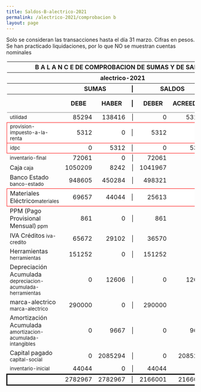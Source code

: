 ```yaml
--- 
title: Saldos-B-alectrico-2021
permalink: /alectrico-2021/comprobacion b 
layout: page
--- 
```



Solo se consideran las transacciones hasta el día 31	marzo.
Cifras en pesos.
Se han practicado liquidaciones, por lo que NO se muestran cuentas nominales
<table rules='groups'>
<style> tfoot {  border: 3px solid black;  } </style> 
<thead><th colspan='7'> B A L A N C E  DE COMPROBACION DE SUMAS Y DE SALDOS </th> </thead>
<thead> <th colspan='7'> alectrico-2021</th></thead>
<thead> <th> </th> <th align='center' colspan= '2'>SUMAS</th> <th>|</th> <th align='center' colspan='2'>SALDOS</th> <th rowspan='2' > Errores </th> </thead>
<thead> <th></th>  <th>DEBE</th> <th>HABER</th> <th>|</th> <th>DEBER</th> <th>ACREEDOR</th> <th>A Corregir </th> </thead>
<tbody>
<tr>
<td><small> utilidad </small> </td> <td align='right'>85294</td> <td align='right'>138416</td> <td align='right'> | </td> <td align='right'> 0</td> <td align='right'>53122</td>
</tr>
<tr style=' background: #fff; border: 1px solid red;'>
<td><small>provision-impuesto-a-la-renta</small> </td> <td align='right'>5312</td> <td align='right'>0</td> <td> | </td> <td align='right'> 5312</td> <td align='right'>0</td> </tr>
<tr style=' background: #fff; border: 1px solid red;'>
<td><small>idpc</small> </td> <td align='right'>0</td> <td align='right'>5312</td> <td> | </td> <td align='right'> 0</td> <td align='right'>5312</td> </tr>
<tr>
<td><small> inventario-final </small> </td> <td align='right'>72061</td> <td align='right'>0</td> <td align='right'> | </td> <td align='right'> 72061</td> <td align='right'>0</td>
</tr>
<tr>
<td>Caja<small> caja </small> </td> <td align='right'>1050209</td> <td align='right'>8242</td> <td align='right'> | </td> <td align='right'> 1041967</td> <td align='right'>0</td>
</tr>
<tr>
<td>Banco Estado<small> banco-estado </small> </td> <td align='right'>948605</td> <td align='right'>450284</td> <td align='right'> | </td> <td align='right'> 498321</td> <td align='right'>0</td>
</tr>
<tr style=' background: #fff; border: 1px solid red;'>
<td>Materiales Eléctrico<small>materiales</small> </td> <td align='right'>69657</td> <td align='right'>44044</td> <td> | </td> <td align='right'> 25613</td> <td align='right'>0</td> </tr>
<tr>
<td>PPM (Pago Provisional Mensual)<small> ppm </small> </td> <td align='right'>861</td> <td align='right'>0</td> <td align='right'> | </td> <td align='right'> 861</td> <td align='right'>0</td>
</tr>
<tr>
<td>IVA Créditos<small> iva-credito </small> </td> <td align='right'>65672</td> <td align='right'>29102</td> <td align='right'> | </td> <td align='right'> 36570</td> <td align='right'>0</td>
</tr>
<tr>
<td>Herramientas<small> herramientas </small> </td> <td align='right'>151252</td> <td align='right'>0</td> <td align='right'> | </td> <td align='right'> 151252</td> <td align='right'>0</td>
</tr>
<tr>
<td>Depreciación Acumulada<small> depreciacion-acumulada-herramientas </small> </td> <td align='right'>0</td> <td align='right'>12606</td> <td align='right'> | </td> <td align='right'> 0</td> <td align='right'>12606</td>
</tr>
<tr>
<td>marca-alectrico<small> marca-alectrico </small> </td> <td align='right'>290000</td> <td align='right'>0</td> <td align='right'> | </td> <td align='right'> 290000</td> <td align='right'>0</td>
</tr>
<tr>
<td>Amortización Acumulada<small> amortizacion-acumulada-intangibles </small> </td> <td align='right'>0</td> <td align='right'>9667</td> <td align='right'> | </td> <td align='right'> 0</td> <td align='right'>9667</td>
</tr>
<tr>
<td>Capital pagado<small> capital-social </small> </td> <td align='right'>0</td> <td align='right'>2085294</td> <td align='right'> | </td> <td align='right'> 0</td> <td align='right'>2085294</td>
</tr>
<tr>
<td><small> inventario-inicial </small> </td> <td align='right'>44044</td> <td align='right'>0</td> <td align='right'> | </td> <td align='right'> 44044</td> <td align='right'>0</td>
</tr>
</tbody>
<tfoot>
<tr> <td></td> <td align='right'>2782967</td> <td align='right'>2782967</td><td> | </td> <td align='right'>2166001</td> <td align='right'>2166001</td> </tr>
</tfoot>
</table>
